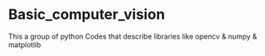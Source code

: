 # Basic_computer_vision
This a group of python Codes that describe libraries like opencv &amp; numpy &amp; matplotlib
